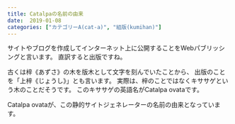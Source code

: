 ```yaml
---
title: Catalpaの名前の由来
date:  2019-01-08
categories: ["カテゴリーA(cat-a)", "組版(kumihan)"]
---
```

サイトやブログを作成してインターネット上に公開することをWebパブリッシングと言います。
直訳すると出版ですね。

古くは梓《あずさ》の木を版木として文字を刻んでいたことから、
出版のことを「上梓《じょうし》」とも言います。
実際は、梓のことではなくキササゲという木のことだそうです。
このキササゲの英語名がCatalpa ovataです。

Catalpa ovataが、この静的サイトジェネレーターの名前の由来となっています。
